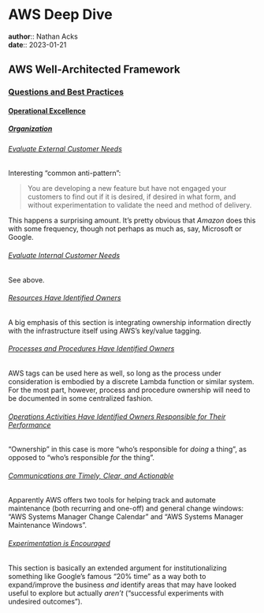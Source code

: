 # AWS Deep Dive

**author**:: Nathan Acks  
**date**:: 2023-01-21

## AWS Well-Architected Framework

### [Questions and Best Practices](https://docs.aws.amazon.com/wellarchitected/latest/framework/appendix.html)

#### [Operational Excellence](https://docs.aws.amazon.com/wellarchitected/latest/framework/a-operational-excellence.html)

##### [Organization](https://docs.aws.amazon.com/wellarchitected/latest/framework/a-organization.html)

###### [Evaluate External Customer Needs](https://docs.aws.amazon.com/wellarchitected/latest/framework/ops_priorities_ext_cust_needs.html)

Interesting “common anti-pattern”:

> You are developing a new feature but have not engaged your customers to find out if it is desired, if desired in what form, and without experimentation to validate the need and method of delivery.

This happens a surprising amount. It’s pretty obvious that *Amazon* does this with some frequency, though not perhaps as much as, say, Microsoft or Google.

###### [Evaluate Internal Customer Needs](https://docs.aws.amazon.com/wellarchitected/latest/framework/ops_priorities_int_cust_needs.html)

See above.

###### [Resources Have Identified Owners](https://docs.aws.amazon.com/wellarchitected/latest/framework/ops_ops_model_def_resource_owners.html)

A big emphasis of this section is integrating ownership information directly with the infrastructure itself using AWS’s key/value tagging.

###### [Processes and Procedures Have Identified Owners](https://docs.aws.amazon.com/wellarchitected/latest/framework/ops_ops_model_def_proc_owners.html)

AWS tags can be used here as well, so long as the process under consideration is embodied by a discrete Lambda function or similar system. For the most part, however, process and procedure ownership will need to be documented in some centralized fashion.

###### [Operations Activities Have Identified Owners Responsible for Their Performance](https://docs.aws.amazon.com/wellarchitected/latest/framework/ops_ops_model_def_activity_owners.html)

“Ownership” in this case is more “who’s responsible for *doing* a thing”, as opposed to “who’s responsible *for* the thing”.

###### [Communications are Timely, Clear, and Actionable](https://docs.aws.amazon.com/wellarchitected/latest/framework/ops_org_culture_effective_comms.html)

Apparently AWS offers two tools for helping track and automate maintenance (both recurring and one-off) and general change windows: “AWS Systems Manager Change Calendar” and “AWS Systems Manager Maintenance Windows”.

###### [Experimentation is Encouraged](https://docs.aws.amazon.com/wellarchitected/latest/framework/ops_org_culture_team_enc_experiment.html)

This section is basically an extended argument for institutionalizing something like Google’s famous “20% time” as a way both to expand/improve the business *and* identify areas that may have looked useful to explore but actually *aren’t* (“successful experiments with undesired outcomes”).

<!--

# AWS Deep Dive

**author**:: Nathan Acks  
**date**:: 2023-01-28

## AWS Well-Architected Framework

### [Questions and Best Practices](https://docs.aws.amazon.com/wellarchitected/latest/framework/appendix.html)

#### [Operational Excellence](https://docs.aws.amazon.com/wellarchitected/latest/framework/a-operational-excellence.html)

##### [Organization](https://docs.aws.amazon.com/wellarchitected/latest/framework/a-organization.html)

###### [Team Members are Enabled and Encouraged to Maintain and Grow Their Skill Sets](https://docs.aws.amazon.com/wellarchitected/latest/framework/ops_org_culture_team_enc_learn.html)

==xxx==

###### Resource Teams Appropriately

###### Diverse Opinions are Encouraged and Sought Within and Across Teams

##### Prepare

###### Implement Application Telemetry

###### Implement and Configure Workload Telemetry

###### Implement User Activity Telemetry

###### Implement Dependency Telemetry

###### Implement Transaction Traceability

###### User Version Control

###### Test and Validate Changes

###### Use Configuration Management Systems

###### Use Build and Deployment Management Systems

###### Perform Patch Management

###### Share Design Standards

###### Implement Practices to Improve Code Quality

###### Use Multiple Environments

###### Make Frequent, Small, Reversible Changes

###### Fully Automate Integration and Deployment

###### Plan for Unsuccessful Changes

###### Test and Validate Changes

###### Use Deployment Management Systems

###### Test Using Limited Deployments

###### Deploy Using Parallel Environments

###### Deploy Frequent, Small, Reversible Changes

###### Fully Automate Integration and Deployment

###### Automate Testing and Rollback

###### Ensure Personnel Capability

###### Ensure a Consistent Review of Operational Readiness

###### Use Runbooks to Perform Procedures

###### Use Playbooks to Investigate Issues

###### Make Informed Decisions to Deploy Systems and Changes

##### Operate

###### Identify Key Performance Indicators

###### Define Workload Metrics

###### Collect and Analyze Workload Metrics

###### Establish Workload Metrics Baselines

###### Learn Expected Patterns of Activity for Workload

###### Alert When Workload Outcomes are at Risk

###### Alert When Workload Anomalies are Detected

###### Validate the Achievement of Outcomes and the Effectiveness of KPIs and Metrics

###### Identify Key Performance Indicators

###### Define Operations Metrics

###### Collect and Analyze Operations Metrics

###### Establish Operation Metrics Baselines

###### Learn the Expected Patterns of Activity for Operations

###### Alert When Operations Outcomes are at Risk

###### Alert When Operations Anomalies are Detected

###### Validate the Achievement of Outcomes and the Effectiveness of KPIs and Metrics

###### Use a Process for Event, Incident, and Problem Management

###### Have a Process per Alert

###### Prioritize Operational Events Based on Business Impact

###### Define Escalation Paths

###### Enable Push Notifications

###### Communicate Status Through Dashboards

###### Automate Responses to Events

##### Evolve

###### Have a Process for Continuous Improvement

###### Perform Post-Incident Analysis

###### Implement Feedback Loops

###### Perform Knowledge Management

###### Define Drivers for Improvement

###### Validate Insights

###### Perform Operations Metrics Reviews

###### Document and Share Lessons Learned

###### Allocate Time to Make Improvements

#### Security

##### Security Foundations

###### Separate Workloads Using Accounts

###### Secure AWS Account

###### Identify and Validate Control Objectives

###### Keep Up-to-Date With Security Threats

###### Keep Up-to-Date With Security Recommendations

###### Automate Testing and Validation of Security Controls in Pipelines

###### Identify and Prioritize Risks Using a Threat Model

###### Evaluate and Implement New Security Services and Features Regularly

##### Identity and Access Management

###### Use Strong Sign-In Mechanisms

###### Use Temporary Credentials

###### Store and Use Secrets Securely

###### Rely on a Centralized Identity Provider

###### Audit and Rotate Credentials Periodically

###### Leverage User Groups and Attributes

###### Define Access Requirements

###### Grant Least Privilege Access

###### Establish Emergency Access Process

###### Reduce Permissions Continuously

###### Define Permission Guardrails for Your Organization

###### Manage Access Based on Lifecycle

###### Analyze Public and Cross-Account Access

###### Share Resources Securely

##### Detection

######  Configure Service and Application Logging

###### Analyze Logs, Findings, and Metrics Centrally

###### Automate Response to Events

###### Implement Actionable Security Events

##### Infrastructure Protection

###### Create Network Layers

###### Control Traffic at All Layers

###### Automate Network Protection

###### Implement Inspection and Protection

###### Perform Vulnerability Management

###### Reduce Attack Surface

###### Implement Managed Services

###### Automate Compute Protection

###### Enable People to Perform Actions at a Distance

###### Validate Software Integrity

##### Data Protection

###### Identify the Data Within Your Workload

###### Define Data Protection Controls

###### Automate Identification and Classification

###### Define Data Lifecycle Management

###### Implement Secure Key Management

###### Enforce Encryption at Rest

###### Automate Data at Rest Protection

###### Enforce Access Control

###### Use Mechanisms to Keep people Away From Data

###### Implement Secure Key and Certificate Management

###### Enforce Encryption in Transit

###### Automate Detection of Unintended Data Access

###### Authenticate Network Communications

##### Incident Response

###### Identify Key Personnel and External Resource

###### Develop Incident Management Plans

###### Prepare Forensic Capabilities

###### Automate Containment Capability

###### Pre-Provision Access

###### Pre-Deploy Tools

###### Gun Game Days

#### Reliability

##### Foundations

###### Aware of Service Quotas and Constraints

###### Manage Service Quotas Across Accounts and Regions

###### Accommodate Fixed Service Quotas and Constraints Through Architecture

###### Monitor and Manage Quotas

###### Automate Quota Management

###### Ensure That a Sufficient Gap Exists Between the Current Quotas and the Maximum Usage to Accommodate Failover

###### Use Highly Available Network Connectivity for Your Workload Public Endpoints

###### Provision Redundant Connectivity Between Private Networks in the Cloud and On-Premises Environments

###### Ensure IP Subnet Allocation Accounts for Expansion and Availability

###### Prefer Hub-and-Spoke Topologies Over Many-to-Many Mesh

###### Enforce Non-Overlapping Private IP Address Ranges in All Private Address Spaces Where They are Connected

##### Workload Architecture

###### Choose How to Segment Your Workload

###### Build Services Focused on Specific Business Domains and Functionality

###### Provide Service Contracts per API

###### Identify Which Kind of Distributed System is Required

###### Implement Loosely Coupled Dependencies

###### Do Constant Work

###### Make All Responses Idempotent

###### Implement Graceful Degradation to Transform Applicable Hard Dependencies Into Soft Dependencies

###### Throttle Requests

###### Control and Limit Retry Calls

###### Fail Fast and Limit Queues

###### Set Client Timeouts

###### Make Services Stateless Where Possible

###### Implement Emergency Levers

##### Change Management

###### Monitor All Components for the Workload (Generation)

###### Define and Calculate Metrics (Aggregation)

###### Send Notifications (Real-Time Processing and Alarming)

###### Automate Responses (Real-Time Processing and Alarming)

###### Analytics

###### Conduct Reviews Regularly

###### Monitor End-to-End Tracing of Requests Through Your System

###### Use Automation When Obtaining or Scaling Resources

###### Obtain Resources Upon Detection of Impairment to a Workload

###### Obtain Resources Upon Detection That More Resources are Needed for a Workload

###### Load Test Your Workload

###### Use Runbooks for Standard Activities Such as Deployment

###### Integrate Functional Testing as Part of Your Deployment

###### Integrate Resiliency Testing as Part of Your Deployment

###### Deploy Using Immutable Infrastructure

###### Deploy Changes With Automation

##### Failure Management

###### Identify and Back Up All Data That Needs to be Backed Up, or Reproduce the Data From Sources

###### Secure and Encrypt Backups

###### Perform Data Backup Automatically

###### Perform Periodic Recovery of the Data to Verify Backup Integrity and Processes

###### Deploy the Workload to Multiple Locations

###### Select the Appropriate Locations for Your Multi-Location Deployment

###### Automate Recovery for Components Constrained to a Single Location

###### Use Bulkhead Architectures to Limit Scope of Impact

###### Monitor All Components of the Workload to Detect FailuRes

###### Fail Over to Healthy Resources

###### Automate Healing on All Layers

###### Rely on the Data Plane and Not the Control Plane During Recovery

###### Use Static Stability to Prevent Bimodal Behavior

###### Send Notifications When Events Impact Availability

###### Use Playbooks to Investigate Failures

###### Perform Post-Incident Analysis

###### Test Functional Requirements

###### Test Scaling and Performance Requirements

###### Test Resiliency Using Chaos Engineering

###### Conduct Game Days Regularly

###### Define Recovery Objectives for Downtime and Data Loss

###### Use Defined Recovery Strategies to Meet the Recovery Objectives

###### Test Disaster Recovery Implementation to Validate the Implementation

###### Manage Configuration Drift at the DR Site or Region

###### Automate Recovery

#### Performance Efficiency

##### Selection

###### Understand the Available Services and Resources

###### Define a Process for Architectural Choices

###### Factor Cost Requirements Into Decisions

###### Use Policies or Reference Architectures

###### Use Guidance From Your Cloud Provider or an Appropriate Partner

###### Benchmark Existing Workloads

###### Load Test Your Workload

###### Evaluate the Available Compute Options

###### Understand the Available Compute Configuration Options

###### Collect Compute-Related Metrics

###### Determine the Required Configuration by Right-Sizing

###### Use the Available Elasticity of Resources

###### Re-Evaluate Compute Needs Based on Metrics

###### Understand Storage Characteristics and Requirements

###### Evaluate Available Configuration Options

###### Make Decisions Based on Access Patterns and Metrics

###### Understand Data Characteristics

###### Evaluate the Available Options

###### Collect and Record Database Performance Metrics

###### Choose Data Storage Based on Access Patterns

###### Optimize Data Storage Based on Access Patterns and Metrics

###### Understand How Networking Impacts Performance

###### Evaluate Available Networking Features

###### Choose Appropriately Sized Dedicated Connectivity or VPN for Hybrid Workloads

###### Leverage Load-Balancing and Encryption Offloading

###### Choose Network Protocols to Improve Performance

###### Choose Your Workload’s Location Based on Network Requirements

###### Optimize Network Configuration Based on Metrics

##### Review

###### Stay Up-to-Date on New Resources and Services

###### Define a Process to Improve Workload Performance

###### Evolve Workload Performance Over Time

##### Monitoring

###### Record Performance-Related Metrics

###### Analyze Metrics When Events or Incidents Occur

###### Establish Key Performance Indicators (KPIs) to Measure Workload Performance

###### Use Monitoring to Generate Alarm-Based Notification

###### Review Metrics at Regular Intervals

###### Monitor and Alarm Proactively

##### Tradeoffs

###### Understand the Areas Where performance is Most Critical

###### Learn About Design Patterns and Services

###### Identify How Tradeoffs Impact Customers and Efficiency

###### Measure the Impact of Performance Improvements

###### Use Various Performance-Related Strategies

#### Cost Optimization

##### Practice Cloud Financial Management

###### Establish a Cost Optimization Function

###### Establish a Partnership Between Finance and Technology

###### Establish Cloud Budgets and Forecasts

###### Implement Cost Awareness in Your Organizational Processes

###### Report and Notify on Cost Optimization

###### Monitor Cost Proactively

###### Keep Up-to-Date With New Service Releases

#### Expenditure and Usage Awareness

###### Develop Policies Based on Your Organization Requirements

###### Implement Goals and Targets

###### Implement an Account Structure

###### Implement Groups and Roles

###### Implement Cost Controls

###### Track Project Lifecycle

###### Configure Detailed Information Sources

###### Identify Cost Attribution Categories

###### Establish Organization Metrics

###### Configure Billing and Cost Management Tools

###### Add Organization Information to Cost and Usage

###### Allocate Costs Based on Workload Metrics

###### Track Resources Over Their Lifetime

###### Implement a Decommissioning Process

###### Decommission Resources

###### Decommission Resources Automatically

##### Cost-Effective Resources

###### Identify Organization Requirements for Cost

###### Analyze All Components of the Workload

###### Perform a Thorough Analysis of Each Component

###### Select Software With Cost-Effective Licensing

###### Select Components of This Workload to optimize Cost in Line With Organization Priorities

###### Perform Cost Analyssi for Different Usage Over Time

###### Perform Cost Modeling

###### Select Resource Type, Size, and Number Based on Data

###### Select Resource Type, Size, and Number Automatically Based on Metrics

###### Perform Pricing Model Analysis

###### Implement Regions Based on Cost

###### Select Third-Party Agreements With Cost-Efficient Terms

###### Implement Pricing Models for All Components of This Workload

###### Perform Pricing Model Analysis at the Master Account Level

###### Perform Data Transfer Modeling

###### Select Components to Optimize Data Transfer Cost

###### Implement Services to Reduce Data Transfer Costs

##### Manage Demand and Supply Resources

###### Perform an Analysis on the Workload Demand

###### Implement a Buffer or Throttle to Manage Demand

###### Supply Resources Dynamically

##### Optimize Over Time

###### Develop a Workload Review Process

###### Review and Analyze This Workload Regularly

#### Sustainability

##### Region Selection

###### Choose Regions Near Amazon Renewable Energy Projects and Regions Where the Grid Has a Published Carbon Intensity That is Lower Than Other Locations (or Regions)

##### Use Behavior Patterns

###### Scale Infrastructure With user Load

###### Align SLAs With Sustainability Goals

###### Stop the Creation and Maintenance of Unused Assets

###### Optimize Geographic Placement of Workloads for User Locations

###### Optimize Team Member Resources for Activities Performed

##### Software and Architecture Patterns

###### Optimize Software and Architecture for Asynchronous and Scheduled Jobs

###### Remove or Refactor Workload Components With Loe or No Use

###### Optimize Areas of Code That Consume the Most Time or Resources

###### Optimize Impact on Customer Devices and Equipment

###### Use Software Patterns and Architectures That Best Support Data Access and Storage Patterns

##### Data Patterns

###### Implement a Data Classification Policy

###### Use Technologies That Support Data Access and Storage Patterns

###### Use Lifecycle Policies to Delete Unnecessary Data

###### Minimize Over-Provisioning in Block Storage

###### Remove Unneeded or Redundant Data

###### Use Shared File Systems or Object Storage to Access Common Data

###### Minimize Data Movement Across Networks

###### Back Up Data Only When Difficult to Recreate

##### Hardware Patterns

###### Use the Minimum Amount of Hardware to Meet Your Needs

###### Use Instance Types With the Least Impact

###### Use Managed Services

###### Optimize Your Use of GPUs

##### Development and Deployment Process

###### Adopt Methods That Can Rapidly Introduce Sustainability Improvements

###### Keep Your Workload Up-to-Date

###### Increase Utilization of Build Environments

###### Use Managed Device Farms for Testing

## [Signing AWS API Requests](https://docs.aws.amazon.com/general/latest/gr/signing-aws-api-requests.html)

### [Elements of an AWS API Request Signature](https://docs.aws.amazon.com/general/latest/gr/signing-elements.html)

### [Create a Signed AWS API Request](https://docs.aws.amazon.com/general/latest/gr/create-signed-request.html)

-->
